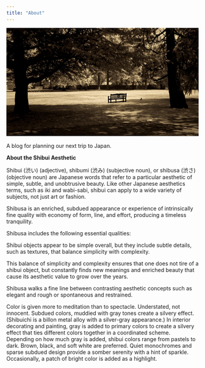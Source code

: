 ```yaml
---
title: "About"
---
```


![Alt text for the image](L101745.jpg "Title Text")


A blog for planning our next trip to Japan.

**About the Shibui Aesthetic**

Shibui (渋い) (adjective), shibumi (渋み) (subjective noun), or shibusa (渋さ) (objective noun) are Japanese words that refer to a particular aesthetic of simple, subtle, and unobtrusive beauty. Like other Japanese aesthetics terms, such as iki and wabi-sabi, shibui can apply to a wide variety of subjects, not just art or fashion.

Shibusa is an enriched, subdued appearance or experience of intrinsically fine quality with economy of form, line, and effort, producing a timeless tranquility.

Shibusa includes the following essential qualities:

Shibui objects appear to be simple overall, but they include subtle details, such as textures, that balance simplicity with complexity.

This balance of simplicity and complexity ensures that one does not tire of a shibui object, but constantly finds new meanings and enriched beauty that cause its aesthetic value to grow over the years.

Shibusa walks a fine line between contrasting aesthetic concepts such as elegant and rough or spontaneous and restrained.

Color is given more to meditation than to spectacle. Understated, not innocent. Subdued colors, muddied with gray tones create a silvery effect. (Shibuichi is a billon metal alloy with a silver-gray appearance.) In interior decorating and painting, gray is added to primary colors to create a silvery effect that ties different colors together in a coordinated scheme. Depending on how much gray is added, shibui colors range from pastels to dark. Brown, black, and soft white are preferred. Quiet monochromes and sparse subdued design provide a somber serenity with a hint of sparkle. Occasionally, a patch of bright color is added as a highlight.

